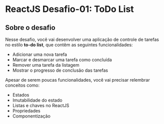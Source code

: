 # ReactJS Desafio-01: ToDo List

## Sobre o desafio

Nesse desafio, você vai desenvolver uma aplicação de controle de tarefas no estilo **to-do list**, que contêm as seguintes funcionalidades:

* Adicionar uma nova tarefa
* Marcar e desmarcar uma tarefa como concluída
* Remover uma tarefa da listagem
* Mostrar o progresso de conclusão das tarefas

Apesar de serem poucas funcionalidades, você vai precisar relembrar conceitos como:

* Estados
* Imutabilidade do estado
* Listas e chaves no ReactJS
* Propriedades
* Componentização
